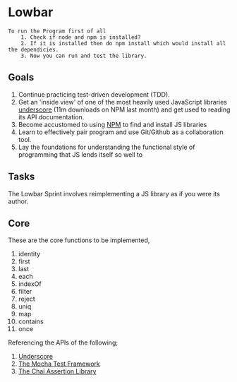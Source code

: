 # Lowbar
    To run the Program first of all 
        1. Check if node and npm is installed?
        2. If it is installed then do npm install which would install all the dependicies.
        3. Now you can run and test the library.
## Goals

1. Continue practicing test-driven development (TDD).
2. Get an 'inside view' of one of the most heavily used JavaScript libraries
[underscore](http://underscorejs.org/) (11m downloads on NPM last month) and
get used to reading its API documentation.
3. Become accustomed to using [NPM](https://www.npmjs.com/) to find and install
JS libraries
4. Learn to effectively pair program and use Git/Github as a collaboration tool.
5. Lay the foundations for understanding the functional style of programming that JS lends itself so well to

## Tasks

The Lowbar Sprint involves reimplementing a JS library as if you were its author. 

## Core

These are the core functions to be implemented,

1. identity
2. first
3. last
4. each
5. indexOf
6. filter
7. reject
8. uniq
9. map
10. contains
11. once

Referencing the APIs of the following;

1. [Underscore](http://underscorejs.org/)
2. [The Mocha Test Framework](https://mochajs.org/)
3. [The Chai Assertion Library](http://chaijs.com/)

